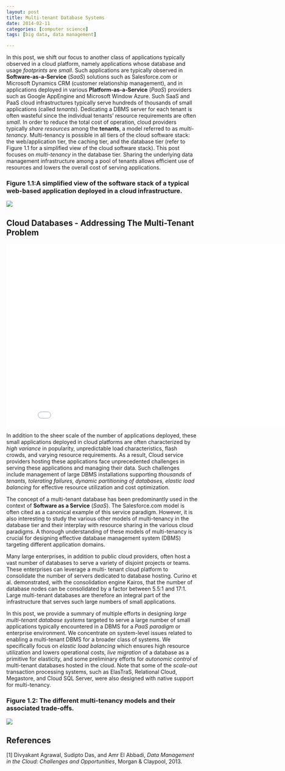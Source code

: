 ```yaml
---
layout: post
title: Multi-tenant Database Systems
date: 2014-02-11
categories: [computer science]
tags: [big data, data management]

---
```


In this post, we shift our focus to another class of applications typically observed in a cloud platform, namely applications whose database and usage *footprints* are *small*. Such applications are typically observed in **Software-as-a-Service** (*SaaS*) solutions such as Salesforce.com or Microsoft Dynamics CRM (customer relationship management), and in applications deployed in various **Platform-as-a-Service** (*PaaS*) providers such as Google AppEngine and Microsoft Window Azure. Such SaaS and PaaS cloud infrastructures typically serve hundreds of thousands of small applications (called *tenants*). Dedicating a DBMS server for each tenant is often wasteful since the individual tenants’ resource requirements are often *small*. In order to reduce the total cost of operation, cloud providers typically *share resources* among the **tenants**, a model referred to as *multi-tenancy*. Multi-tenancy is possible in all tiers of the cloud software stack: the web/application tier, the caching tier, and the database tier (refer to Figure 1.1 for a simplified view of the cloud software stack). This post focuses on *multi-tenancy* in the database tier. Sharing the underlying data management infrastructure among a pool of tenants allows efficient use of resources and lowers the overall cost of serving applications.

### Figure 1.1:A simplified view of the software stack of a typical web-based application deployed in a cloud infrastructure.
![](http://sungsoo.github.com/images/cloud-software-stack.png)

Cloud Databases - Addressing The Multi-Tenant Problem
---
<iframe width="853" height="480" src="//www.youtube.com/embed/KfLvQaLkoaE" frameborder="0" allowfullscreen></iframe>

In addition to the sheer scale of the number of applications deployed, these small applications deployed in cloud platforms are often characterized by *high variance* in popularity, unpredictable load characteristics, flash crowds, and varying resource requirements. As a result, Cloud service providers hosting these applications face unprecedented challenges in serving these applications and managing their data. Such challenges include management of large DBMS installations supporting *thousands* of *tenants, tolerating failures, dynamic partitioning of databases, elastic load balancing* for effective resource utilization and cost optimization.
The concept of a multi-tenant database has been predominantly used in the context of **Software as a Service** (*SaaS*). The Salesforce.com model is often cited as a canonical example of this service paradigm. However, it is also interesting to study the various other models of multi-tenancy in the database tier and their interplay with resource sharing in the various cloud paradigms. A thorough understanding of these models of multi-tenancy is crucial for designing effective database management system (DBMS) targeting different application domains.
Many large enterprises, in addition to public cloud providers, often host a vast number of databases to serve a variety of disjoint projects or teams. These enterprises can leverage a multi- tenant cloud platform to consolidate the number of servers dedicated to database hosting. Curino et al. demonstrated, with the consolidation engine Kairos, that the number of database nodes can be consolidated by a factor between 5.5:1 and 17:1. Large multi-tenant databases are therefore an integral part of the infrastructure that serves such large numbers of small applications.
In this post, we provide a summary of multiple efforts in designing *large multi-tenant database systems* targeted to serve a large number of small applications typically encountered in a DBMS for a *PaaS paradigm* or enterprise environment. We concentrate on system-level issues related to enabling a multi-tenant DBMS for a broader class of systems. We specifically focus on *elastic load balancing* which ensures high resource utilization and lowers operational costs, *live migration* of a database as a primitive for elasticity, and some preliminary efforts for *autonomic control* of multi-tenant databases hosted in the cloud. Note that some of the *scale-out* transaction processing systems, such as ElasTraS, Relational Cloud, Megastore, and Cloud SQL Server, were also designed with native support for multi-tenancy.
### Figure 1.2: The different multi-tenancy models and their associated trade-offs.

![](http://sungsoo.github.com/images/multi-tenancy.png)
References
---
[1] Divyakant Agrawal, Sudipto Das, and Amr El Abbadi, *Data Management in the Cloud: Challenges and Opportunities*, Morgan & Claypool, 2013.
